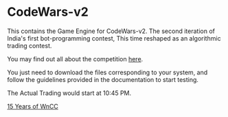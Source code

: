 # CodeWars-v2

This contains the Game Engine for CodeWars-v2. The second iteration of India's first bot-programming contest, This time reshaped as an algorithmic trading contest.

You may find out all about the competition [here](https://bit.ly/3K2cG4n).

You just need to download the files corresponding to your system, and follow the guidelines provided in the documentation to start testing.

The Actual Trading would start at 10:45 PM.

[15 Years of WnCC](15.png)